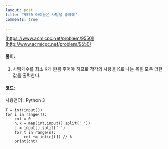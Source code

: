 ```yaml
---
layout: post
title: "9550 아이들은 사탕을 좋아해"
comments: true

---
```

[https://www.acmicpc.net/problem/9550](http://www.acmicpc.net/problem/9550)

#### **풀이:**
1. 사탕개수를 최소 K개 만큼 주어야 하므로 각각의 사탕을 K로 나눈 몫을 모두 더한 값을 출력한다.

#### **코드:**
사용언어 : Python 3
```
T = int(input())
for i in range(T):
    cnt = 0    
    n,k = map(int,input().split(' '))
    c = input().split(' ')
    for t in range(n):
        cnt += int(c[t]) // k
    print(cnt)
```